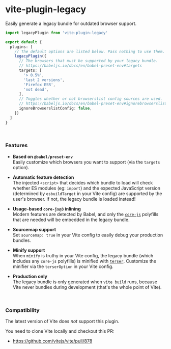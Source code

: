 # vite-plugin-legacy

Easily generate a legacy bundle for outdated browser support.

```ts
import legacyPlugin from 'vite-plugin-legacy'

export default {
  plugins: [
    // The default options are listed below. Pass nothing to use them.
    legacyPlugin({
      // The browsers that must be supported by your legacy bundle.
      // https://babeljs.io/docs/en/babel-preset-env#targets
      targets: [
        '> 0.5%',
        'last 2 versions',
        'Firefox ESR',
        'not dead',
      ],
      // Toggles whether or not browserslist config sources are used.
      // https://babeljs.io/docs/en/babel-preset-env#ignorebrowserslistconfig
      ignoreBrowserslistConfig: false,
    })
  ]
}
```

&nbsp;

### Features

- **Based on `@babel/preset-env`**  
  Easily customize which browsers you want to support (via the `targets` option).

- **Automatic feature detection**  
  The injected `<script>` that decides which bundle to load will check whether
  ES modules (eg: `import`) and the expected JavaScript version (determined by
  `esbuildTarget` in your Vite config) are supported by the user's browser.
  If not, the legacy bundle is loaded instead!

- **Usage-based `core-js@3` inlining**  
  Modern features are detected by Babel, and only the [`core-js`] polyfills that 
  are needed will be embedded in the legacy bundle.

- **Sourcemap support**  
  Set `sourcemap: true` in your Vite config to easily debug your production
  bundles.

- **Minify support**  
  When `minify` is truthy in your Vite config, the legacy bundle (which includes
  any `core-js` polyfills) is minified with [`terser`]. Customize the minifier
  via the `terserOption` in your Vite config.

- **Production only**  
  The legacy bundle is only generated when `vite build` runs, because Vite never
  bundles during development (that's the whole point of Vite).

[`core-js`]: https://www.npmjs.com/package/core-js
[`terser`]: https://www.npmjs.com/package/terser

&nbsp;

### Compatibility

The latest version of Vite does *not* support this plugin.

You need to clone Vite locally and checkout this PR:

- https://github.com/vitejs/vite/pull/878
